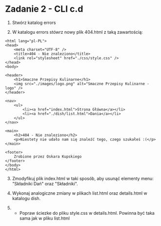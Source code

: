 # Zadanie 2 - CLI c.d

1. Stwórz katalog errors

2. W katalogu errors stówrz nowy plik 404.html z taką zawartością:
```
<html lang="pl-PL">
<head>
    <meta charset="UTF-8" />
    <title>404 - Nie znaleziono</title>
    <link rel="stylesheet" href="./css/style.css" />
</head>
<body>

<header>
    <h1>Smaczne Przepisy Kulinarne</h1>
    <img src="./images/logo.png" alt="Smaczne Przepisy Kulinarne - logo" />
</header>

<nav>
    <ul>
        <li><a href="index.html">Strona Główna</a></li>
        <li><a href="./dish/list.html">Dania</a></li>
    </ul>
</nav>

<main>
    <h2>404 - Nie znaleziono</h2>
    <p>Niestety nie udało nam się znaleźć tego, czego szukałeś :(</p>
</main>

<footer>
    Zrobione przez Oskara Kupskiego
</footer>
</body>
</html>
```

3. Zmodyfikuj plik index.html w taki sposób, aby usunąć elementy menu: "Składniki Dań" oraz "Składniki". 

4. Wykonaj analogiczne zmiany w plikach list.html oraz details.html w katalogu dish.

5. * Popraw ściezke do pliku style.css w details.html. Powinna być taka sama jak w pliku list.html